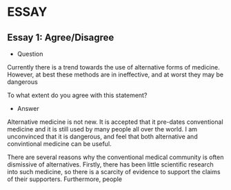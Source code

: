 # ESSAY

## Essay 1: Agree/Disagree

- Question

Currently there is a trend towards the use of alternative forms of medicine. However, at best these methods are in ineffective, and at worst they may be dangerous

To what extent do you agree with this statement?

- Answer

Alternative medicine is not new. It is accepted that it pre-dates conventional medicine and it is still used by many people all over the
world. I am unconvinced that it is dangerous, and feel that both alternative and convintional medicine can be useful.

There are several reasons why the conventional medical community is often dismissive of alternatives. Firstly, there has been little 
scientific research into such medicine, so there is a scarcity of evidence to support the claims of their supporters. Furthermore, people


